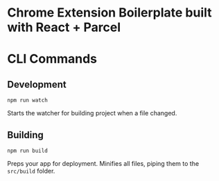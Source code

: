 # Chrome Extension Boilerplate built with React + Parcel

# CLI Commands

## Development

```Shell
npm run watch
```

Starts the watcher for building project when a file changed.

## Building

```Shell
npm run build
```

Preps your app for deployment. Minifies all files, piping them to the `src/build` folder.
